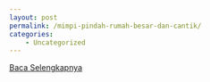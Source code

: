 ```yaml
---
layout: post
permalink: /mimpi-pindah-rumah-besar-dan-cantik/
categories:
    - Uncategorized
---
```


[Baca Selengkapnya](/08)